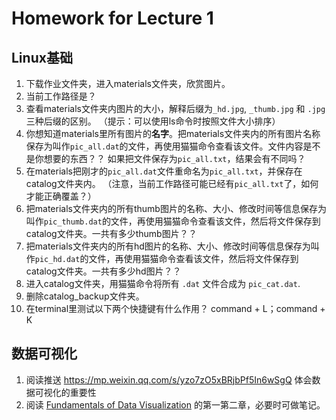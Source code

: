 # Homework for Lecture 1

## Linux基础

1. 下载作业文件夹，进入materials文件夹，欣赏图片。
2. 当前工作路径是？
3. 查看materials文件夹内图片的大小，解释后缀为`_hd.jpg`, `_thumb.jpg` 和 `.jpg` 三种后缀的区别。
   （提示：可以使用ls命令时按照文件大小排序）
4. 你想知道materials里所有图片的**名字**。把materials文件夹内的所有图片名称保存为叫作`pic_all.dat`的文件，再使用猫猫命令查看该文件。文件内容是不是你想要的东西？？
   如果把文件保存为`pic_all.txt`，结果会有不同吗？
5. 在materials把刚才的`pic_all.dat`文件重命名为`pic_all.txt`，并保存在catalog文件夹内。
   （注意，当前工作路径可能已经有`pic_all.txt`了，如何才能正确覆盖？）
6. 把materials文件夹内的所有thumb图片的名称、大小、修改时间等信息保存为叫作`pic_thumb.dat`的文件，再使用猫猫命令查看该文件，然后将文件保存到catalog文件夹。一共有多少thumb图片？？
7. 把materials文件夹内的所有hd图片的名称、大小、修改时间等信息保存为叫作`pic_hd.dat`的文件，再使用猫猫命令查看该文件，然后将文件保存到catalog文件夹。一共有多少hd图片？？
8. 进入catalog文件夹，用猫猫命令将所有 `.dat` 文件合成为 `pic_cat.dat`. 
9. 删除catalog_backup文件夹。
10. 在terminal里测试以下两个快捷键有什么作用？
   command + L；command + K 



## 数据可视化

1. 阅读推送 https://mp.weixin.qq.com/s/yzo7zO5xBRjbPf5In6wSgQ
   体会数据可视化的重要性
2. 阅读 [Fundamentals of Data Visualization](https://serialmentor.com/dataviz/index.html) 的第一第二章，必要时可做笔记。